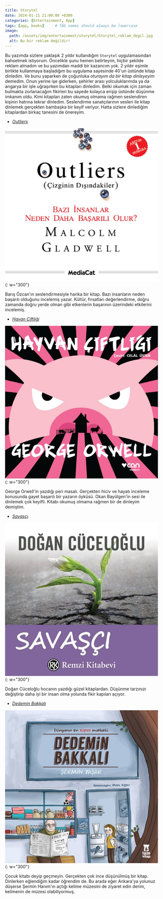 ```yaml
---
title: Storytel
date: 2024-01-11 21:00:00 +0300
categories: [Entertainment, App]
tags: [app, books]     # TAG names should always be lowercase
image:
  path: /assets/img/entertainment/storytel/Storytel_reklam_degil.jpg
  alt: Bu bir reklam değildir!
---
```


Bu yazımda sizlere yaklaşık 2 yıldır kullandığım `Storytel` uygulamasından bahsetmek istiyorum. Öncelikle şunu hemen belirteyim, hiçbir şekilde reklam almadım ve bu yazımdan maddi bir kazancım yok. 2 yıldır eşimle birlikte kullanmaya başladığım bu uygulama sayesinde 40'un üstünde kitap dinledim. Ve bunu yaparken de çoğunluka *oturayım da bir kitap dinleyeyim* demedim. Onun yerine işe giderken, şehirler arası yolculuklarımda ya da angarya bir işle uğraşırken bu kitapları dinledim. Belki okumak için zaman bulmakta zorlanacağım fikirleri bu sayede kolayca erişip üstünde düşünme imkanım oldu. Kimi kitapları zaten okumuş olmama rağmen seslendiren kişinin hatrına tekrar dinledim. Seslendirme sanatçılarının sesleri ile kitap dinlemek gerçekten bambaşka bir keyif veriyor. Hatta sizlere dinlediğim kitaplardan birkaç tanesini de önereyim.

* [_Outliers_](https://www.storytel.com/tr/books/outliers-çizginin-dışındakiler-bazı-insanlar-neden-daha-başarılı-olur-1352618)

![Outliers](/assets/img/entertainment/storytel/outliers.jpeg){: w="300"}

Barış Özcan'ın seslendirmesiyle harika bir kitap. Bazı insanların neden başarılı olduğunu incelemiş yazar. Kültür, fırsatları değerlendirme, doğru zamanda doğru yerde olman gibi etkenlerin başarının üzerindeki etkilerini incelemiş.

* [_Havan Çiftliği_](https://www.storytel.com/tr/books/hayvan-çiftliği-1119494)

![Hayvan Çiftliği](/assets/img/entertainment/storytel/hayvan_ciftligi.jpeg){: w="300"}

George Orwell'in yazdığı peri masalı. Gerçekten hiciv ve hayatı inceleme konusunda gayet başarılı bir yazarın öyküsü. Okan Bayülgen'in sesi ile dinlemek çok keyifli. Kitabı okumuş olmama rağmen bir de dinleyim demiştim.

* [_Savaşçı_](https://www.storytel.com/tr/books/savaşçı-1029823)

![Savaşçı](/assets/img/entertainment/storytel/savasci.jpeg){: w="300"}

Doğan Cüceloğlu hocanın yazdığı güzel kitaplardan. Düşünme tarzınızı değiştirip daha iyi bir insan olma yolunda fikir kapıları açıyor.

* [_Dedemin Bakkalı_](https://www.storytel.com/tr/books/dedemin-bakkalı-941857)

![Dedemin Bakkalı](/assets/img/entertainment/storytel/dedemin_bakkali.jpeg){: w="300"}

Çocuk kitabı deyip geçmeyin. Gerçekten çok ince düşünülmüş bir kitap. Dinlerken eğlendiğim kadar öğrendim de. Bu arada eğer Ankara'ya yolunuz düşerse Şermin Hanım'ın açtığı kelime müzesini de ziyaret edin derim, kelimenin de müzesi olabiliyormuş. 
